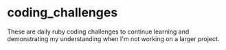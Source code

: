# coding_challenges
These are daily ruby coding challenges to continue learning and demonstrating my understanding when I'm not working on a larger project. 
